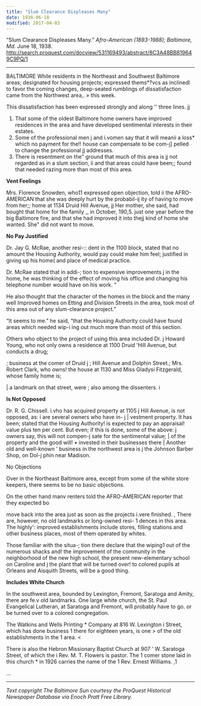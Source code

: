 ```yaml
---
title: "Slum Clearance Displeases Many"
date: 1938-06-18
modified: 2017-04-03
---
```


  “Slum Clearance Displeases Many.” *Afro-American (1893-1988); Baltimore, Md.* June 18, 1938. http://search.proquest.com/docview/531169493/abstract/8C3A48BB819649C9PQ/1

<!-- FIXME: This source has not been proofed or corrected -->

---

BALTIMORE While residents in the Northeast and Southwest Baltimore areas; designated for housing projects; expressed thems*?vcs as inclinedl to favor the coming changes, deep-seated rumblings of dissatisfaction came from the Northwest area,. » this week.

This dissatisfaction has been expressed strongly and along '' three lines.	jj

1. That some of the oldest Baltimore home owners have improved residences in the area and have developed sentimental interests in their estates.
2. Some of the professional men j and i.vomen say that it will meanii a loss* which no payment for the!! house can compensate to be com-j] pelled to change the professional jj addresses.
3. There is resentment on the" ground that much of this area is jj not regarded as in a slum section, ii and that areas could have been;; found that needed razing more than most of this area.

**Vent Feelings**

Mrs. Florence Snowden, who11 expressed open objection, told ii the AFRO-AMERICAN that she was deeply hurt by the probabil-ij ity of having to move from her;; home at 1134 Druid Hill Avenue, jj Her mother, she said, had bought that home for the family ,, in October, 190,5. just one year before the big Baltimore fire, and that she had improved it into thejj kind of home she wanted. She" did not want to move.

**No Pay Justified**

 Dr. Jay G. McRae, another resi-:: dent in the 1100 block, stated that no amount the Housing Authority, would pay could make him feel; justified in giving up his home( and place of medical practice.

Dr. McRae stated that in addi-; tion to expensive improvements j in the home, he was thinking of the effect of moving his office and changing his telephone number would have on his work.	"

He also thought that the character of the homes in the block and the many well Improved homes on Etting and Division Streets in the area, took most of this area out of any slum-clearance project.”

“It seems to me.” he said, “that the Housing Authority could have found areas which needed wip-i ing out much more than most of this section.

Others who object to the project of using this area included Dr. j Howard Young, who not only owns a residence at 1100 Druid 'Hill Avenue, but conducts a drug;

; business at the comer of Druid j ; Hill Avenue and Dolphin Street.; Mrs. Robert Clark, who owns! the house at 1130 and Miss Gladysi Fitzgerald, whose family home is;

| a landmark on that street, were ; also among the dissenters.	i

**Is Not Opposed**

Dr. R. G. Chissell. i.vho has acquired property at 1105 j Hill Avenue, is not opposed, as: i are several owners who have in- j | vestment property. It has been; stated that the Housing Authority! is expected to pay an appraisal! value plus ten per cent. But even; if this is done, some of the above: j owners say, this will not compen-j sate for the sentimental value; | of the property and the good will! • invested in their businesses there | Another old and well-known ’ business in the northwest area is j the Johnson Barber Shop, on Dol-j phin near Madison.

No Objections

 Over in the Northeast Baltimore area, except from some of the white store keepers, there seems to be no basic objections.

On the other hand manv renters told the AFRO-AMERICAN reporter that they expected bo

move back into the area just as soon as the projects i.vere finished. , There are, however, no old landmarks or long-owned resi- 1 dences in this area. The highly': improved establishments include stores, filling stations and other business places, most of them operated by whites.

Those familiar with the situa-; tion there declare that the wiping1 out of the numerous shacks and! the improvement of the community in the neighborhood of the new high school, the present new-elementary school on Caroline and j the plant that will be turned over! to colored pupils at Orleans and Aisquith Streets, will be a good thing.

**Includes White Church**

In the southwest area, bounded by Lexington, Fremont, Saratoga and Amity, there are fe.v old landmarks. One large white church, the St. Paul Evangelical Lutheran, at Saratoga and Fremont, will probably have to go. or be turned over to a colored congregation.

The Watkins and Wells Printing * Company at 816 W. Lexington i Street, which has done business 1 there for eighteen years, is one > of the old establishments in the 1 area.	<

There is also the Hebron Missionary Baptist Church at 907 ' W. Saratoga Street, of which the i Rev. M. T. Flowers is pastor. The 1 comer stone laid in this church * in 1926 carries the name of the 1 Rev. Ernest Williams.	,1

...

------

*Text copyright The Baltimore Sun courtesy the ProQuest Historical Newspaper Database via Enoch Pratt Free Library.*